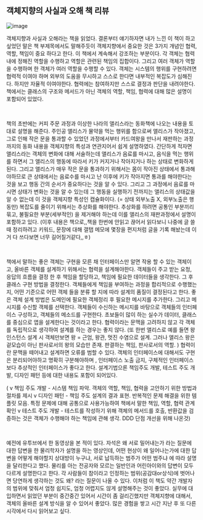 



## 객체지향의 사실과 오해 책 리뷰

![image](https://user-images.githubusercontent.com/62210870/178514162-d64d9fc2-ed18-48d9-a6ef-64135438e1e8.png)



객체지향과 사실과 오해라는 책을 읽었다.
결론부터 얘기하자면 내가 느낀 이 책이 하고 싶었던 말은 책 부제목에서도 말해주듯이 객체지향에서 중요한 것은 3가지 개념인 협력, 역할, 책임이 중요 하다고 한다.
이 책에서 계속해서 강조하는 부분이다. 각 객체는 협력 내에 정해진 역할을 수행하고 역할은 관련된 책임의 집합이다. 
그리고 여러 객체가 역할을 수행하며 한 객체가 여러 역할을 수행할 수 있다. 객체는 시스템의 행위를 구현하려면 협력적 이여야 하며 외부의 도움을 무시하고 스스로 한다면 내부적인 복잡도가 심해진다. 
하지만 자율적 이여야한다. 
협력에는 참여하지만 스스로 결정과 판단을 내려야한다. 
책에서는 클래스의 구조와 메서드가 아닌 객체의 역할, 책임, 협력에 대해 많은 설명이 포함되어 있었다.

​

책의 초반에는 커피 주문 과정과 이상한 나라의 앨리스라는 동화책에 나오는 내용을 토대로 설명을 해준다.
주인공 앨리스가 물약을 먹는 행위를 함으로써 앨리스가 작아졌고, 그로 인해 작은 문을 통과할 수 있었던 과정에서부터 카드여왕을 만나서 재판하는 과정까지의 동화 내용을 객체지향의 특성과 연관지어서 쉽게 설명하였다.
간단하게 적자면 앨리스라는 객체의 변화에 대해 서술하는데 앨리스가 음료를 마시고, 음식을 먹는 행위를 하면서 그 앨리스의 행동에 따라서 키가 커지거나 작아지거나 하는 상태로 변화하게 된다.
그리고 앨리스가 매우 작은 문을 통과하기 위해서는 몸이 작아진 상태에서 통과해야하므로 큰 상태에서는 음료수를 마시고 난 이후에 키가 작아지면 통과를 해야한다는 것을 보고 행동 간의 순서가 중요하다는 것을 알 수 있다.
그리고 그 과정에서 음료를 마시면 상태가 변화는 것을 알 수 있는데 그 행동을 실행하기 전까지는 앨리스의 상태값을 알 수 없는데 이 것을 객체지향 특성인 캡슐화이다. (= 상태 외부노출 X, 외부노출은 행동만)
복잡도를 줄이기 위해서는 추상화를 해야한다. 
추상화를 하려면 공통인 부분끼리 묶고, 불필요한 부분(세부적인) 을 제거해야 하는데 이를 앨리스의 재판과정에서 설명이 포함하고 있다. 
(이후 내용은 책으로,,책을 한번에 안읽고 끊어서 읽다보니 나중에 글 쓸때 정리하려고 키워드, 문장에 대해 갤탭 메모에 몇장을 편지처럼 글을 기록 해놨는데 이거 다 쓰다보면 너무 길어질거같다,,ㅎ)

​

책에서 말하는 좋은 객체는 구현을 모른 채 인터페이스만 알면 작용 할 수 있는 객체이고, 올바른 객체를 설계하기 위해서는 협력을 설계해야한다. 객체들이 주고 받는 요청, 응답의 흐름을 결정 한 후 책임을 할당하고, 책임에 필요한 데이터들을 생각한다. 그 후 클래스 구현 방법을 결정한다. 객체들에게 책임을 부여하는 과정을 합리적으로 수행했는지, 어떤 기준으로 어떤 객체 들을 분류 할 지에 따라 설계의 품질이 결정된다고 한다.
 좋은 객체 설계 방법은 도메인에 필요한 객체정리 후 필요한 메시지를 추가한다. 그리고 메시지를 수신할 객체를 선택한다. 객체들이 수신하는 메시지를 바탕으로 객체들의 인터페이스 구성하고, 객체들의 메소드를 구현한다.
초보들이 많이 하는 실수가 데이터, 클래스를 중심으로 앱을 설계한다는 것이라고 한다. 협력이라는 문맥을 고려하지 않고 각 객체를 독립적으로 생각하여 설계를 하는 경우는 좋지 않다. (또 한번 앨리스로 예를 들면 왕 인스턴스 설계 시 객체만보면 왕 = 근엄, 왕관, 멋진 수염으로 설계. 그러나 앨리스 왕은 겉모습이 아닌 판사로서의 왕의 모습만 존재. 판결하는 책임, 판사로서의 역할. ) 협력이란 문맥을 떼어내고 설계하면 오류를 범할 수 있다.
객체의 인터페이스에 대해서도 구현은 분리되어야하고 명확히 구분해야하며 , 인터페이스 노출 금지, 구체적인 인터페이스보다 추상적인 인터페이스가 좋다고 한다. 설계기법으론 책임주도 개발, 테스트 주도 개발, 디자인 패턴 등에 대한 내용도 포함이 되어있다. 

( v 책임 주도 개발 - 시스템 책임 파악. 객체의 역할, 책임, 협력을 고안하기 위한 방법과 절차를 제시
v 디자인 패턴 - 책임 주도 설계의 결과 표현. 반복적인 문제 해결을 위한 템플릿 모음. 특정 문제에 대해 공통으로 사용가능하여 책에서 말한 책임, 역할, 협력 관계 확인
v 테스트 주도 개발 - 테스트를 작성하기 위해 객체의 메서드를 호출, 반환값을 검증하는 것은 객체가 수행해야 하는 책임에 관해 생각. DDD 단점 개선을 위해 나온것)

​

예전에 유투브에서 한 동영상을 본 적이 있다.
자석은 왜 서로 밀어내는가 라는 질문에 대한 답변을 한 물리학자가 설명을 하는 영상인데, 어떤 현상이 왜 일어나는가에 대한 답변을 어떻게 해야할지 상대방이 누구냐, 서로 납득하는 범주가 어떤 범주냐 에 따라 설명을 달리한다고 했다. 물리를 아는 전공자와 모르는 일반인과 어린아이와의 답변이 모두 다르게 설명한다고 한다. 
각 사람들이 참이라고 인정하는 범위(공감대or상식)에 벗어나면 당연하게 생각하는 것도 왜? 라는 질문이 나올 수 있다. 
이처럼 이 책도 약간 개발자의 범위에 맞춰서 엄청 쉽지도, 엄청 어렵지도 않게 설명해주는 것이 좋았다. 
실무에 대입하면서 읽었던 부분이 중간중간 있어서 시간이 좀 걸리긴했지만 객체지향에 대해서, 객체의 올바른 설계 방식을 알 수 있어서 좋았다. 
많은 경험을 쌓고 시간 지난 후 또 다른 시각에서 다시 읽어보고 싶다. 
